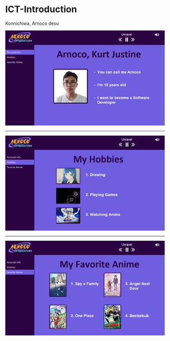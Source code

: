 # ICT-Introduction
Konnichiwa, Arnoco desu


![Preview_1](Preview/Preview_1.png)

__________________________________

![Preview_2](Preview/Preview_2.png)

__________________________________

![Preview_3](Preview/Preview_3.png)



